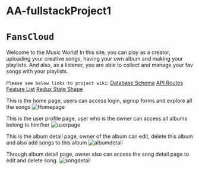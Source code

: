 # AA-fullstackProject1
# `FansCloud`
Welcome to the Music World! In this site, you can play as a creator, uploading your creative songs, having your own album and making your playlists. And also, as a listener, you are able to collect and manage your fav songs with your playlists. 


`Please see below links to project wiki`:
[Database Schema](https://github.com/manyuanhuahua/AA-fullstackProject1/wiki/Database-Schema)
[API Routes](https://github.com/manyuanhuahua/AA-fullstackProject1/wiki/API-Routes)
[Feature List](https://github.com/manyuanhuahua/AA-fullstackProject1/wiki/Feature-List)
[Redux State Shape](https://github.com/manyuanhuahua/AA-fullstackProject1/wiki/Redux-State-Shape)

This is the home page, users can access login, signup forms and explore all the songs
![Homepage](https://user-images.githubusercontent.com/101086307/182085231-7947485c-bd25-44af-a539-e5ba6279c156.JPG)

This is the user profile page, user who is the owner can access all albums belong to him/her
![userpage](https://user-images.githubusercontent.com/101086307/182085675-13dcefdc-9575-41cf-a386-683a34bb3f40.JPG)

This is the album detail page, owner of the album can edit, delete this album and also add songs to this album
![albumdetail](https://user-images.githubusercontent.com/101086307/182086270-23a5d8ad-f0a4-4b1e-831a-88a3e736107e.JPG)

Through album detail page, owner also can access the song detail page to edit and delete song.
![songdetail](https://user-images.githubusercontent.com/101086307/182086527-14aecfd8-6038-45b7-94e6-b236a5a1cd59.JPG)
